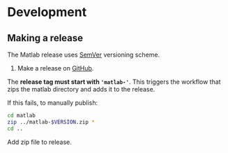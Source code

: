 # Development

## Making a release

The Matlab release uses [SemVer](http://semver.org/) versioning scheme.

1. Make a release on [GitHub](https://github.com/PalmSens/PalmSens_SDK/releases).

The **release tag must start with `'matlab-'`**.
This triggers the workflow that zips the matlab directory and adds it to the release.

If this fails, to manually publish:

```bash
cd matlab
zip ../matlab-$VERSION.zip *
cd ..
```

Add zip file to release.
